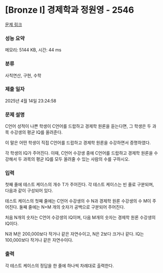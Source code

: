 # [Bronze I] 경제학과 정원영 - 2546 

[문제 링크](https://www.acmicpc.net/problem/2546) 

### 성능 요약

메모리: 5144 KB, 시간: 44 ms

### 분류

사칙연산, 구현, 수학

### 제출 일자

2025년 4월 14일 23:24:58

### 문제 설명

<p>
	C언어 성적이 나쁜 학생이 C언어를 드랍하고 경제학 원론을 듣는다면, 그 학생은 두 과목 수강생의 평균 IQ를 올려준다.</p>
<p>
	이 말은 어떤 학생이 직접 C언어를 드랍하고 경제학 원론을 수강하면서 증명하였다.</p>

<p>
	각 학생의 IQ가 주어진다. 이때, C언어 수강생 중에 C언어를 드랍하고 경제학 원론을 수강해서 두 과목의 평균 IQ를 모두 올려줄 수 있는 사람의 수를 구하시오.</p>

### 입력 

 <p>
	첫째 줄에 테스트 케이스의 개수 T가 주어진다. 각 테스트 케이스는 빈 줄로 구분되며, 다음과 같이 구성되어 있다. </p>
<p>
	테스트 케이스의 첫째 줄에는 C언어 수강생의 수 N과 경제학 원론 수강생의 수 M이 주어진다. 둘째 줄에는 N+M 개의 숫자가 공백으로 구분되어 주어진다. </p>
<p>
	처음 N개의 숫자는 C언어 수강생의 IQ이며, 다음 M개의 숫자는 경제학 원론 수강생의 IQ이다.</p>

<p>
	N과 M은 200,000보다 작거나 같은 자연수이고, N은 2보다 크거나 같다. IQ는 100,000보다 작거나 같은 자연수이다.</p>

### 출력 

 <p>
	각 테스트 케이스의 정답을 한 줄에 하나씩 차례대로 출력한다.</p>

